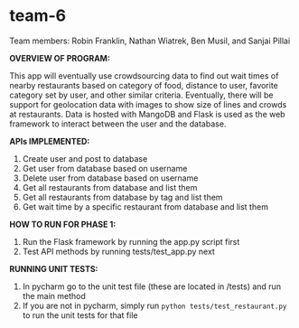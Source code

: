 # team-6
Team members: Robin Franklin, Nathan Wiatrek, Ben Musil, and Sanjai Pillai

<b>OVERVIEW OF PROGRAM:</b>

This app will eventually use crowdsourcing data to find out wait times of nearby restaurants based on category of food,
distance to user, favorite category set by user, and other similar criteria. Eventually, there will be support for geolocation data
with images to show size of lines and crowds at restaurants. Data is hosted with MangoDB and Flask is used as the web framework
to interact between the user and the database.

<b>APIs IMPLEMENTED:</b>
  1) Create user and post to database
  2) Get user from database based on username
  3) Delete user from database based on username
  4) Get all restaurants from database and list them
  5) Get all restaurants from database by tag and list them
  6) Get wait time by a specific restaurant from database and list them
  
<b>HOW TO RUN FOR PHASE 1:</b>
  1) Run the Flask framework by running the app.py script first
  2) Test API methods by running tests/test_app.py next
  
<b>RUNNING UNIT TESTS:</b>
  1) In pycharm go to the unit test file (these are located in /tests) and run the main method
  2) If you are not in pycharm, simply run `python tests/test_restaurant.py` to run the unit tests for that file
